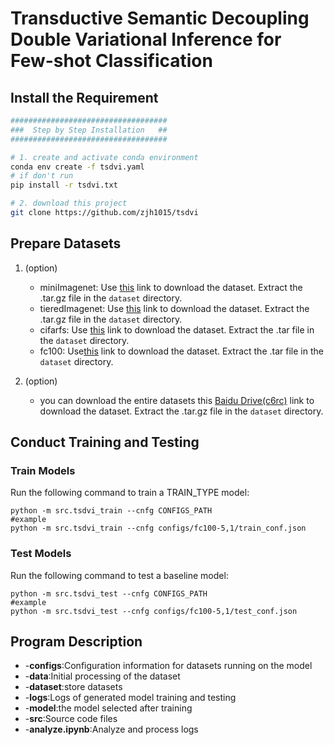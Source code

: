 # Transductive Semantic Decoupling Double Variational Inference for Few-shot Classification
 
## Install the Requirement
```bash
###################################
###  Step by Step Installation   ##
###################################

# 1. create and activate conda environment
conda env create -f tsdvi.yaml
# if don't run
pip install -r tsdvi.txt

# 2. download this project
git clone https://github.com/zjh1015/tsdvi
```

## Prepare Datasets
1. (option)
    * miniImagenet: Use [this](https://drive.google.com/file/d/16V_ZlkW4SsnNDtnGmaBRq2OoPmUOc5mY/view) link to download the dataset. Extract the .tar.gz file in the `dataset` directory.
    * tieredImagenet: Use [this](https://drive.google.com/file/d/1g1aIDy2Ar_MViF2gDXFYDBTR-HYecV07/view) link to download the dataset. Extract the .tar.gz file in the `dataset` directory.
    * cifarfs: Use [this](https://drive.google.com/drive/folders/1sXJgi9pXo8i3Jj1nk08Sxo6x7dAQjf9u) link to download the dataset. Extract the .tar file in the `dataset` directory.
    * fc100: Use[this](https://drive.google.com/drive/folders/1sXJgi9pXo8i3Jj1nk08Sxo6x7dAQjf9u) link to download the dataset. Extract the .tar file in the `dataset` directory.
    

2. (option) 
    * you can download the entire datasets this [Baidu Drive(c6rc)](https://pan.baidu.com/s/1V9mCYzCvNjM_7FVPBX1tcQ?pwd=c6rc) link to download the dataset. Extract the .tar.gz file in the `dataset` directory.
    
## Conduct Training and Testing

### Train Models
Run the following command to train a TRAIN_TYPE model:
```
python -m src.tsdvi_train --cnfg CONFIGS_PATH
#example
python -m src.tsdvi_train --cnfg configs/fc100-5,1/train_conf.json

```

### Test Models
Run the following command to test a baseline model:
```
python -m src.tsdvi_test --cnfg CONFIGS_PATH
#example
python -m src.tsdvi_test --cnfg configs/fc100-5,1/test_conf.json
```

## Program Description
- -**configs**:Configuration information for datasets running on the model
- -**data**:Initial processing of the dataset
- -**dataset**:store datasets 
- -**logs**:Logs of generated model training and testing
- -**model**:the model selected after training
- -**src**:Source code files
- -**analyze.ipynb**:Analyze and process logs
